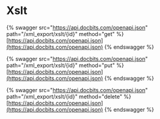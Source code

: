# Xslt

{% swagger src="https://api.docbits.com/openapi.json" path="/xml_export/xslt/{id}" method="get" %}
[https://api.docbits.com/openapi.json](https://api.docbits.com/openapi.json)
{% endswagger %}

{% swagger src="https://api.docbits.com/openapi.json" path="/xml_export/xslt/{id}" method="put" %}
[https://api.docbits.com/openapi.json](https://api.docbits.com/openapi.json)
{% endswagger %}

{% swagger src="https://api.docbits.com/openapi.json" path="/xml_export/xslt/{id}" method="delete" %}
[https://api.docbits.com/openapi.json](https://api.docbits.com/openapi.json)
{% endswagger %}
